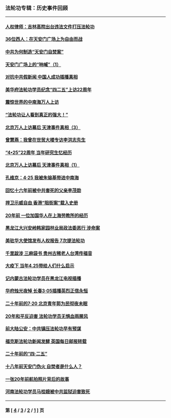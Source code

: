 ### 法轮功专辑：历史事件回顾
---
#### [人权律师：吉林高院出台违法文件打压法轮功](../../pages/nf5793/n13825665.md?11280430) 
#### [36位西人：在天安门广场上为自由而战](../../pages/nf5793/n13390029.md?11280430) 
#### [中共为何制造“天安门自焚案”](../../pages/nf5793/n13183270.md?11280430) 
#### [天安门广场上的“呐喊”（1）](../../pages/nf5793/n13105277.md?11280430) 
#### [对抗中共假新闻 中国人成功插播真相](../../pages/nf5793/n12910618.md?11280430) 
#### [美华府法轮功学员纪念“四二五”上访22周年](../../pages/nf5793/n12904445.md?11280430) 
#### [震惊世界的中南海万人上访](../../pages/nf5793/n12903976.md?11280430) 
#### [“法轮功让人看到真正的强大！”](../../pages/nf5793/n12903195.md?11280430) 
#### [北京万人上访幕后 天津事件真相（3）](../../pages/nf5793/n12902807.md?11280430) 
#### [曾慧燕：我曾在世贸大楼专访李洪志先生](../../pages/nf5793/n12898729.md?11280430) 
#### [“4•25”22周年 当年研究生忆经历](../../pages/nf5793/n12894152.md?11280430) 
#### [北京万人上访幕后 天津事件真相（1）](../../pages/nf5793/n12885174.md?11280430) 
#### [孔维京：4·25 我被朱镕基带进中南海](../../pages/nf5793/n12864987.md?11280430) 
#### [回忆十六年前被中共害死的父亲李茂勋](../../pages/nf5793/n12880270.md?11280430) 
#### [捍卫示威自由 香港“阻街案”载入史册](../../pages/nf5793/n12811245.md?11280430) 
#### [20年前 一位加国华人在上海劳教所的经历](../../pages/nf5793/n12707932.md?11280430) 
#### [黑龙江大兴安岭韩家园林业局政法委恶行 涉命案](../../pages/nf5793/n12622815.md?11280430) 
#### [美驻华大使馆发布人权报告 7次提法轮功](../../pages/nf5793/n12520541.md?11280430) 
#### [千里跋涉 三麻袋书 贵州古稀老人台湾传福音](../../pages/nf5793/n12198750.md?11280430) 
#### [大疫下 当年4.25带给人们什么启示](../../pages/nf5793/n12058565.md?11280430) 
#### [记内蒙古法轮功学员在黑龙江电视插播](../../pages/nf5793/n11699194.md?11280430) 
#### [华府烛光夜悼 长春3·05插播英烈正信永恒](../../pages/nf5793/n11397432.md?11280430) 
#### [二十年前的7·20 北京青年郭为民彻夜未眠](../../pages/nf5793/n11354195.md?11280430) 
#### [20年和平反迫害 法轮功学员无惧血雨腥风](../../pages/nf5793/n11348279.md?11280430) 
#### [前大陆公安：中共镇压法轮功早有预谋](../../pages/nf5793/n11352168.md?11280430) 
#### [福克斯法轮功新闻发酵  英国每日邮报转载](../../pages/nf5793/n11285952.md?11280430) 
#### [二十年前的“四·二五”](../../pages/nf5793/n11207639.md?11280430) 
#### [十八年前天安门伪火 自焚者是什么人？](../../pages/nf5793/n10996556.md?11280430) 
#### [一张20年前航拍照片背后的故事](../../pages/nf5793/n10693797.md?11280430) 
#### [河南法轮功学员马桂娥被中共监狱迫害致死](../../pages/nf5793/n10684974.md?11280430) 

---
#### 第 [ [4](./4.md?11280430) / [3](./3.md?11280430) / [2](./2.md?11280430) / [1](./1.md?11280430) ] 页
